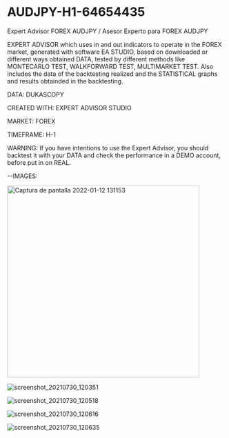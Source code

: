 # AUDJPY-H1-64654435
Expert Advisor FOREX AUDJPY / Asesor Experto para FOREX AUDJPY

EXPERT ADVISOR which uses in and out indicators to operate in the FOREX market, generated with software EA STUDIO, based on downloaded or different ways obtained DATA, tested by different methods like MONTECARLO TEST, WALKFORWARD TEST, MULTIMARKET TEST.
Also includes the data of the backtesting realized and the STATISTICAL graphs and results obtainded in the backtesting.

DATA: DUKASCOPY

CREATED WITH: EXPERT ADVISOR STUDIO

MARKET: FOREX

TIMEFRAME: H-1

WARNING: If you have intentions to use the Expert Advisor, you should backtest it with your DATA and check the performance in a DEMO account, before put in on REAL.

--IMAGES:

<img width="445" alt="Captura de pantalla 2022-01-12 131153" src="https://user-images.githubusercontent.com/71859483/149210350-8794e39f-3dd6-4520-bb10-d345b6280043.png">

![screenshot_20210730_120351](https://user-images.githubusercontent.com/71859483/149210378-0a784fdc-96c4-42bd-989f-c408c1548320.jpg)

![screenshot_20210730_120518](https://user-images.githubusercontent.com/71859483/149210466-343ccd9a-bf3a-4bc3-9c9e-ebd509f76092.jpg)

![screenshot_20210730_120616](https://user-images.githubusercontent.com/71859483/149210481-2accf3db-4817-4248-923c-772ef7824552.jpg)

![screenshot_20210730_120635](https://user-images.githubusercontent.com/71859483/149210486-da749dab-bc47-4cbe-8965-e520bf0cd163.jpg)
